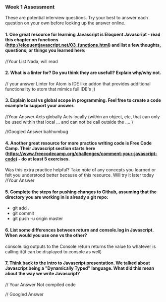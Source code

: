 ### Week 1 Assessment

These are potential interview questions. Try your best to answer each question on your own before looking up the answer online.

#### 1. One great resource for learning Javascript is Eloquent Javascript - read this chapter on functions (http://eloquentjavascript.net/03_functions.html) and list a few thoughts, questions, or things you learned here:

  //Your List
  Nada, will read

#### 2. What is a linter for? Do you think they are usefull? Explain why/why not.

// your answer
  Linter for Atom is IDE like addon that provides additional functionality to atom that mimics full IDE's ;)
#### 3. Explain local vs global scope in programming. Feel free to create a code example to support your answer.

  //Your Answer
  Acts globally
  Acts locally (within an object, etc, that can only be used within that local ... and can not be call outside the .... )

  //Googled Answer
bahhumbug

#### 4. Another great resource for more practice writing code is Free Code Camp. Their Javascript section starts here (https://www.freecodecamp.org/challenges/comment-your-javascript-code) - do at least 5 exercises.

Was this extra practice helpful? Take note of any concepts you learned or felt you understood better because of this resource.
Will try it later today
  //Your Answer

#### 5. Complete the steps for pushing changes to Github, assuming that the directory you are working in is already a git repo:

- git add .
- git commit
- git push -u origin master

#### 6. List some differences between return and console.log in Javascript. When would you use one vs the other?
console.log outputs to the Console
return returns the value to whatever is calling it(it can be displayed to console as well)

#### 7. Think back to the intro to Javascript presentation. We talked about Javascript being a "Dynamically Typed" language. What did this mean about the way we write Javascript?

// Your Answer
Not compiled code

// Googled Answer

